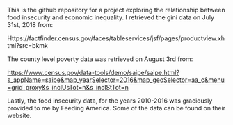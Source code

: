 This is the github repository for a project exploring the relationship
between food insecurity and economic inequality. I retrieved the gini data
on July 31st, 2018 from:

Https://factfinder.census.gov/faces/tableservices/jsf/pages/productview.xhtml?src=bkmk

The county level poverty data was retrieved on August 3rd from:

https://www.census.gov/data-tools/demo/saipe/saipe.html?s_appName=saipe&map_yearSelector=2016&map_geoSelector=aa_c&menu=grid_proxy&s_inclUsTot=n&s_inclStTot=n

Lastly, the food insecurity data, for the years 2010-2016 was graciously
provided to me by Feeding America. Some of the data can be found on their
website.
